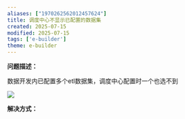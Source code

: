 ```yaml
---
aliases: ["1970262562012457624"]
title: 调度中心不显示已配置的数据集
created: 2025-07-15
modified: 2025-07-15
tags: ['e-builder']
theme: e-builder
---
```


**问题描述：**

数据开发内已配置多个etl数据集，调度中心配置时一个也选不到

![](https://myhelpdoc.oss-cn-heyuan.aliyuncs.com/mdimages/29248e091d0205100f6c3bdbbdcf8376.jpg)

**解决方式：**

